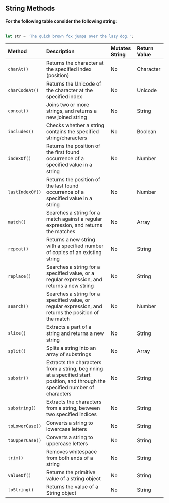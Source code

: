 ## String Methods

#### For the following table consider the following string:

```javascript

let str = 'The quick brown fox jumps over the lazy dog.';

```

| Method         | Description                                                                                   | Mutates String | Return Value |
| :------------- | :-------------------------------------------------------------------------------------------- | :------------- | :----------- |
| `charAt()`     | Returns the character at the specified index (position)                                       | No             | Character    |
| `charCodeAt()` | Returns the Unicode of the character at the specified index                                   | No             | Unicode      |
| `concat()`     | Joins two or more strings, and returns a new joined string                                    | No             | String       |
| `includes()`   | Checks whether a string contains the specified string/characters                             | No             | Boolean      |
| `indexOf()`    | Returns the position of the first found occurrence of a specified value in a string          | No             | Number       |
| `lastIndexOf()`| Returns the position of the last found occurrence of a specified value in a string           | No             | Number       |
| `match()`      | Searches a string for a match against a regular expression, and returns the matches           | No             | Array        |
| `repeat()`     | Returns a new string with a specified number of copies of an existing string                  | No             | String       |
| `replace()`    | Searches a string for a specified value, or a regular expression, and returns a new string    | No             | String       |
| `search()`     | Searches a string for a specified value, or regular expression, and returns the position of the match | No | Number |
| `slice()`      | Extracts a part of a string and returns a new string                                           | No             | String       |
| `split()`      | Splits a string into an array of substrings                                                   | No             | Array        |
| `substr()`     | Extracts the characters from a string, beginning at a specified start position, and through the specified number of characters | No | String |
| `substring()`  | Extracts the characters from a string, between two specified indices                          | No             | String       |
| `toLowerCase()`| Converts a string to lowercase letters                                                       | No             | String       |
| `toUpperCase()`| Converts a string to uppercase letters                                                       | No             | String       |
| `trim()`       | Removes whitespace from both ends of a string                                                | No             | String       |
| `valueOf()`    | Returns the primitive value of a string object                                               | No             | String       |
| `toString()`   | Returns the value of a String object                                                         | No             | String       |
